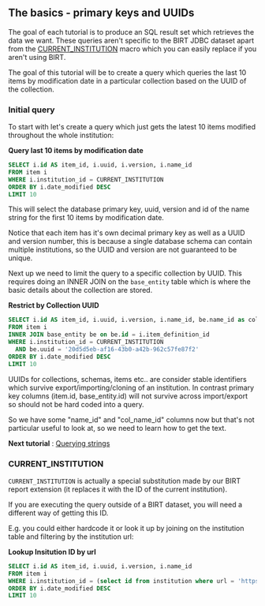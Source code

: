 ## The basics - primary keys and UUIDs

The goal of each tutorial is to produce an SQL result set which retrieves the data we want. 
These queries aren't specific to the BIRT JDBC dataset apart from the [CURRENT_INSTITUTION](#current_institution) 
macro which you can easily replace if you aren't using BIRT.

The goal of this tutorial will be to create a query which queries the last 10 items by 
modification date in a particular collection based on the UUID of the collection. 

### Initial query

To start with let's create a query which just gets the latest 10 items modified throughout the whole institution:

**Query last 10 items by modification date**

```sql
SELECT i.id AS item_id, i.uuid, i.version, i.name_id
FROM item i 
WHERE i.institution_id = CURRENT_INSTITUTION 
ORDER BY i.date_modified DESC
LIMIT 10
```

This will select the database primary key, uuid, version and id of the name string for the first 10 items by modification date.

Notice that each item has it's own decimal primary key as well as a UUID and version number, this is because a single database schema can contain multiple institutions, so the UUID and version are not guaranteed to be unique.

Next up we need to limit the query to a specific collection by UUID. This requires doing an INNER JOIN on the `base_entity` table which is where the basic details about the collection are stored.

**Restrict by Collection UUID**

```sql
SELECT i.id AS item_id, i.uuid, i.version, i.name_id, be.name_id as col_name_id
FROM item i 
INNER JOIN base_entity be on be.id = i.item_definition_id
WHERE i.institution_id = CURRENT_INSTITUTION
  AND be.uuid = '20d5d5eb-af16-43b0-a42b-962c57fe87f2'
ORDER BY i.date_modified DESC
LIMIT 10
```

UUIDs for collections, schemas, items etc.. are consider stable identifiers which survive export/importing/cloning of an institution. In contrast primary key columns (item.id, base\_entity.id) will not survive across import/export so should not be hard coded into a query.

So we have some "name\_id" and "col\_name\_id" columns now but that's not particular useful to look at, so we need to learn how to get the text. 

**Next tutorial** : [Querying strings](QueryingStrings.md)

### CURRENT_INSTITUTION

`CURRENT_INSTITUTION` is actually a special substitution made by our BIRT report extension (it replaces it with the ID of the current institution).

If you are executing the query outside of a BIRT dataset, you will need a different way of getting this ID.

E.g. you could either hardcode it or look it up by joining on the institution table and filtering by the institution url:

**Lookup Insitution ID by url**

```sql
SELECT i.id AS item_id, i.uuid, i.version, i.name_id
FROM item i 
WHERE i.institution_id = (select id from institution where url = 'https://betadev.equella.net/reports/')
ORDER BY i.date_modified DESC
LIMIT 10
```
